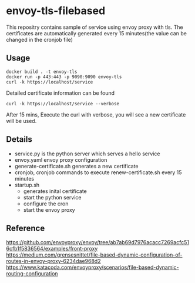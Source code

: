 # envoy-tls-filebased

This repositry contains sample of service using envoy proxy with tls. The certificates are automatically generated every 15 minutes(the value can be changed in the cronjob file) 

## Usage
    docker build . -t envoy-tls
    docker run -p 443:443 -p 9090:9090 envoy-tls
    curl -k https://localhost/service

Detailed certificate information can be found

    curl -k https://localhost/service --verbose

After 15 mins, Execute the curl with verbose, you will see a new certificate will be used.

## Details

- service.py is the python server which serves a hello service
- envoy.yaml envoy proxy configuration
- generate-certificate.sh generates a new certificate
- cronjob, cronjob commands to execute renew-certificate.sh every 15 minutes
- startup.sh
  - generates inital certificate
  - start the python service
  - configure the cron
  - start the envoy proxy

## Reference
https://github.com/envoyproxy/envoy/tree/ab7ab69d7976acacc7269acfc516cfb1f5836564/examples/front-proxy 
https://medium.com/grensesnittet/file-based-dynamic-configuration-of-routes-in-envoy-proxy-6234dae968d2
https://www.katacoda.com/envoyproxy/scenarios/file-based-dynamic-routing-configuration
